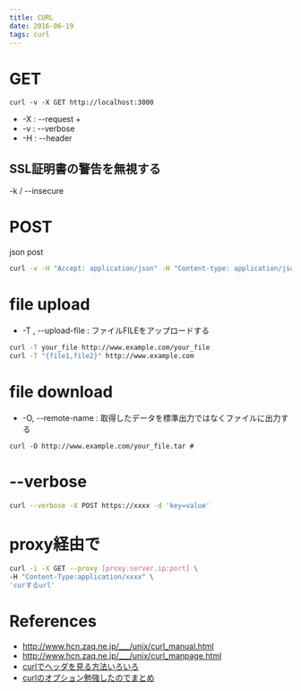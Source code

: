 ```yaml
---
title: CURL
date: 2016-06-19
tags: curl
---
```



# GET

```
curl -v -X GET http://localhost:3000
```

+ -X : --request
  +
+ -v : --verbose
+ -H : --header

## SSL証明書の警告を無視する

-k / --insecure

# POST

json post

```sh
curl -v -H "Accept: application/json" -H "Content-type: application/json" -X POST -d '{"user":{"first_name":"firstname","last_name":"lastname","email":"email@email.com","password":"app123","password_confirmation":"app123"}}'  http://localhost:3000/api/1/users
```

# file upload

+ -T , --upload-file : ファイルFILEをアップロードする

```sh
curl -T your_file http://www.example.com/your_file
curl -T "{file1,file2}" http://www.example.com
```

# file download

+ -O, --remote-name : 取得したデータを標準出力ではなくファイルに出力する

```
curl -O http://www.example.com/your_file.tar # 
```

# --verbose

```sh
curl --verbose -X POST https://xxxx -d 'key=value'
```

# proxy経由で

```sh
curl -i -X GET --proxy [proxy.server.ip:port] \
-H "Content-Type:application/xxxx" \
'curするurl'
```

# References

+ <http://www.hcn.zaq.ne.jp/___/unix/curl_manual.html>
+ <http://www.hcn.zaq.ne.jp/___/unix/curl_manpage.html>
+ [curlでヘッダを見る方法いろいろ](http://qiita.com/takc923/items/1b508bb370c78b7a9d44)
+ [curlのオプション勉強したのでまとめ](http://hogem.hatenablog.com/entry/20091122/1258863440)
